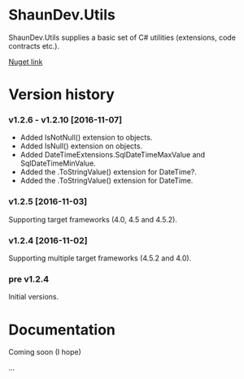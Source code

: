 # ShaunDev.Utils

ShaunDev.Utils supplies a basic set of C# utilities (extensions, code contracts etc.).

[Nuget link](https://www.nuget.org/packages/ShaunDev.Utils)


# Version history

### v1.2.6 - v1.2.10 [2016-11-07]
- Added IsNotNull() extension to objects.
- Added IsNull() extension on objects.
- Added DateTimeExtensions.SqlDateTimeMaxValue and SqlDateTimeMinValue.
- Added the .ToStringValue() extension for DateTime?.
- Added the .ToStringValue() extension for DateTime.

### v1.2.5 [2016-11-03]
Supporting target frameworks (4.0, 4.5 and 4.5.2).

### v1.2.4 [2016-11-02]
Supporting multiple target frameworks (4.5.2 and 4.0).

### pre v1.2.4
Initial versions.

# Documentation

Coming soon (I hope)


...
